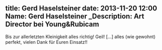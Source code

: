 title: Gerd Haselsteiner
date: 2013-11-20 12:00
Name: Gerd Haselsteiner
_Description: Art Director bei Young&Rubicam
---
Bis zur allerletzten Kleinigkeit alles richtig! Geil! [...] alles (wie gewohnt) perfekt, vielen Dank für Euren Einsatz!!
